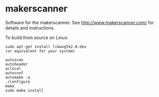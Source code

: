 makerscanner
============

Software for the makerscanner.  See http://www.makerscanner.com/ for details and  instructions.


To build from source on Linux:

    sudo apt-get install libwxgtk2.8-dev
    (or equivalent for your system)

    autoscan
    autoheader
    aclocal
    autoconf
    automake -a
    ./configure
    make
    sudo make install

